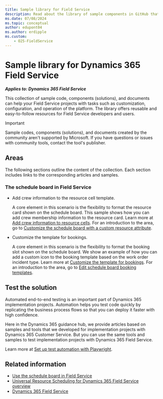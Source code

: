 ```yaml
---
title: Sample library for Field Service
description: Read about the library of sample components in GitHub that can help customers and partners create and deploy solutions with Field Service quickly and easily.
ms.date: 07/08/2024
ms.topic: conceptual
author: edupont04
ms.author: erdipple
ms.custom:
    - O25-FieldService
---
```


# Sample library for Dynamics 365 Field Service

***Applies to: Dynamics 365 Field Service***

This collection of sample code, components (solutions), and documents can help your Field Service projects with tasks such as customization, configuration, and operation of the platform. The library offers reusable and easy-to-follow resources for Field Service developers and users.  

> [!IMPORTANT]
> Sample codes, components (solutions), and documents created by the community aren't supported by Microsoft. If you have questions or issues with community tools, contact the tool's publisher.

## Areas

The following sections outline the content of the collection. Each section includes links to the corresponding articles and samples.

### The schedule board in Field Service

- Add crew information to the resource cell template.

  A core element in this scenario is the flexibility to format the resource card shown on the schedule board. This sample shows how you can add crew membership information to the resource card. Learn more at [Add crew information to resource cells](fs-resource-cell-template.md). For an introduction to the area, go to [Customize the schedule board with a custom resource attribute](/dynamics365/field-service/extend-schedule-board-custom-resource-attribute).
- Customize the template for bookings.

  A core element in this scenario is the flexibility to format the booking slot shown on the schedule board. We show an example of how you can add a custom icon to the booking template based on the work order incident type. Learn more at [Customize the template for bookings](fs-booking-template.md). For an introduction to the area, go to [Edit schedule board booking templates](/dynamics365/field-service/booking-template).

## Test the solution

Automated end-to-end testing is an important part of Dynamics 365 implementation projects. Automation helps you test code quickly by replicating the business process flows so that you can deploy it faster with high confidence. 

Here in the Dynamics 365 guidance hub, we provide articles based on samples and tools that we developed for implementation projects with Dynamics 365 Customer Service. But you can use the same tools and samples to test implementation projects with Dynamics 365 Field Service.

Learn more at [Set up test automation with Playwright](test-automation-setup.md).  

## Related information

- [Use the schedule board in Field Service](/dynamics365/field-service/work-with-schedule-board)  
- [Universal Resource Scheduling for Dynamics 365 Field Service overview](/dynamics365/field-service/universal-resource-scheduling-for-field-service)  
- [Dynamics 365 Field Service](/dynamics365/field-service/)  
